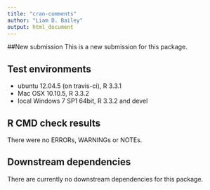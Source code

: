 ```yaml
---
title: "cran-comments"
author: "Liam D. Bailey"
output: html_document
---
```


##New submission
This is a new submission for this package.

## Test environments
* ubuntu 12.04.5 (on travis-ci), R 3.3.1
* Mac OSX 10.10.5, R 3.3.2
* local Windows 7 SP1 64bit, R 3.3.2 and devel

## R CMD check results
There were no ERRORs, WARNINGs or NOTEs.

## Downstream dependencies
There are currently no downstream dependencies for this package.
